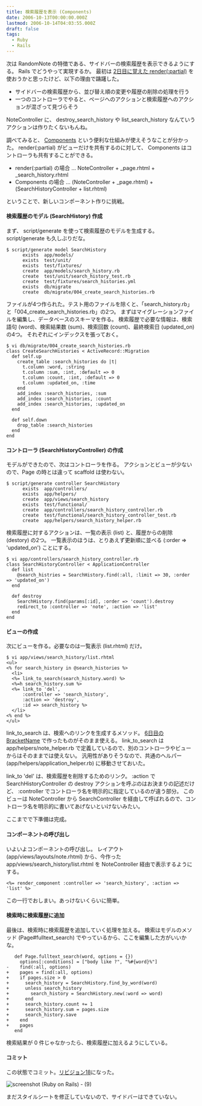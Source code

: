 ```yaml
---
title: 検索履歴を表示 (Components)
date: 2006-10-13T00:00:00.000Z
lastmod: 2006-10-14T04:03:55.000Z
draft: false
tags:
  - Ruby
  - Rails
---
```


次は RandomNote の特徴である、サイドバーの検索履歴を表示できるようにする。 Rails でどうやって実現するか。 最初は [2日目に覚えた render(:partial)](/posts/20061003/p04) を使おうかと思ったけど、以下の理由で躊躇した。

- サイドバーの検索履歴から、並び替え順の変更や履歴の削除の処理を行う
- 一つのコントローラでやると、ページへのアクションと検索履歴へのアクションが混ざって見づらそう

NoteController に、 destroy_search_history や list_search_history なんていうアクションは作りたくないもんね。

調べてみると、 [Components](http://wota.jp/ac/?date=20051020) という便利な仕組みが使えそうなことが分かった。 render(:partial) がビューだけを共有するのに対して、 Components はコントローラも共有することができる。

- render(:partial) の場合 … NoteController + \_page.rhtml + \_search_history.rhtml
- Components の場合 … (NoteController + \_page.rhtml) + (SearchHistoryController + list.rhtml)

ということで、新しいコンポーネント作りに挑戦。

#### 検索履歴のモデル (SearchHistory) 作成

まず、 script/generate を使って検索履歴のモデルを生成する。 script/generate も久しぶりだな。

```
$ script/generate model SearchHistory
      exists  app/models/
      exists  test/unit/
      exists  test/fixtures/
      create  app/models/search_history.rb
      create  test/unit/search_history_test.rb
      create  test/fixtures/search_histories.yml
      exists  db/migrate
      create  db/migrate/004_create_search_histories.rb
```

ファイルが4つ作られた。テスト用のファイルを除くと、「search_history.rb」と「004_create_search_histories.rb」の2つ。 まずはマイグレーションファイルを編集し、データベースのスキーマを作る。 検索履歴で必要な情報は、検索語句 (word)、検索結果数 (sum)、検索回数 (count)、最終検索日 (updated_on) の4つ。 それぞれにインデックスを張っておく。

```
$ vi db/migrate/004_create_search_histories.rb
class CreateSearchHistories < ActiveRecord::Migration
  def self.up
    create_table :search_histories do |t|
      t.column :word, :string
      t.column :sum, :int, :default => 0
      t.column :count, :int, :default => 0
      t.column :updated_on, :time
    end
    add_index :search_histories, :sum
    add_index :search_histories, :count
    add_index :search_histories, :updated_on
  end

  def self.down
    drop_table :search_histories
  end
end
```

#### コントローラ (SearchHistoryController) の作成

モデルができたので、次はコントローラを作る。 アクションとビューが少ないので、Page の時とは違って scaffold は使わない。

```
$ script/generate controller SearchHistory
      exists  app/controllers/
      exists  app/helpers/
      create  app/views/search_history
      exists  test/functional/
      create  app/controllers/search_history_controller.rb
      create  test/functional/search_history_controller_test.rb
      create  app/helpers/search_history_helper.rb
```

検索履歴に対するアクションは、一覧の表示 (list) と、履歴からの削除 (destory) の2つ。 一覧表示のほうは、とりあえず更新順に並べる (:order => 'updated_on') ことにする。

```
$ vi app/controllers/search_history_controller.rb
class SearchHistoryController < ApplicationController
  def list
    @search_histries = SearchHistory.find(:all, :limit => 30, :order => 'updated_on')
  end

  def destroy
    SearchHistory.find(params[:id], :order => 'count').destroy
    redirect_to :controller => 'note', :action => 'list'
  end
end
```

#### ビューの作成

次にビューを作る。必要なのは一覧表示 (list.rhtml) だけ。

```
$ vi app/views/search_history/list.rhtml
<ul>
<% for search_history in @search_histories %>
  <li>
  <%= link_to_search(search_history.word) %>
  <%=h search_history.sum %>
  <%= link_to 'del',
      :controller => 'search_history',
      :action => 'destroy',
      :id => search_history %>
  </li>
<% end %>
</ul>
```

link_to_search は、検索へのリンクを生成するメソッド。 [6日目の BracketName](/posts/20061008/p02) で作ったものがそのまま使える。 link_to_search は app/helpers/note_helper.rb で定義しているので、別のコントローラやビューからはそのままでは使えない。 汎用性がありそうなので、共通のヘルパー (app/helpers/application_helper.rb) に移動させておいた。

link_to 'del' は、検索履歴を削除するためのリンク。 :action で SearchHistoryController の destroy アクションを呼ぶのはお決まりの記述だけど、 :controller でコントローラ名を明示的に指定しているのが違う部分。 このビューは NoteController から SearchController を経由して呼ばれるので、コントローラ名を明示的に書いてあげないといけないみたい。

ここまでで下準備は完成。

#### コンポーネントの呼び出し

いよいよコンポーネントの呼び出し。 レイアウト (app/views/layouts/note.rhtml) から、今作った app/views/search_history/list.rhtml を NoteController 経由で表示するようにする。

```
<%= render_component :controller => 'search_history', :action => 'list' %>
```

この一行でおしまい。あっけないくらいに簡単。

#### 検索時に検索履歴に追加

最後は、検索時に検索履歴を追加していく処理を加える。 検索はモデルのメソッド (Page#fulltext_search) でやっているから、ここを編集した方がいいかな。

```
   def Page.fulltext_search(word, options = {})
     options[:conditions] = ["body like ?", "%#{word}%"]
-    find(:all, options)
+    pages = find(:all, options)
+    if pages.size > 0
+      search_history = SearchHistory.find_by_word(word)
+      unless search_history
+        search_history = SearchHistory.new(:word => word)
+      end
+      search_history.count += 1
+      search_history.sum = pages.size
+      search_history.save
+    end
+    pages
   end
```

検索結果が 0 件じゃなかったら、検索履歴に加えるようにしている。

#### コミット

この状態でコミット。[リビジョン18](http://www.machu.jp/trac/note.cgi/changeset/18)になった。

![screenshot (Ruby on Rails) - (9)](@/assets/flickr/268998601.jpg "screenshot (Ruby on Rails) - (9)")

まだスタイルシートを修正していないので、サイドバーはできていない。
